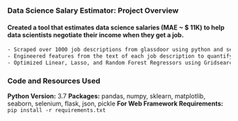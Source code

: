 ### Data Science Salary Estimator: Project Overview

#### Created a tool that estimates data science salaries (MAE ~ $ 11K) to help data scientists negotiate their income when they get a job.

```bash
- Scraped over 1000 job descriptions from glassdoor using python and selenium
- Engineered features from the text of each job description to quantify the value companies put on python, excel, aws, and spark.
- Optimized Linear, Lasso, and Random Forest Regressors using GridsearchCV to reach the best model.
```

### Code and Resources Used

**Python Version:** 3.7
**Packages:** pandas, numpy, sklearn, matplotlib, seaborn, selenium, flask, json, pickle
**For Web Framework Requirements:** `pip install -r requirements.txt`
